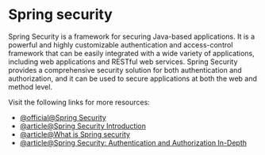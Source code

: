 # Spring security

Spring Security is a framework for securing Java-based applications. It is a powerful and highly customizable authentication and access-control framework that can be easily integrated with a wide variety of applications, including web applications and RESTful web services. Spring Security provides a comprehensive security solution for both authentication and authorization, and it can be used to secure applications at both the web and method level.

Visit the following links for more resources:

- [@official@Spring Security](https://spring.io/projects/spring-security)
- [@article@Spring Security Introduction](https://www.javatpoint.com/spring-security-introduction)
- [@article@What is Spring security](https://www.javadevjournal.com/spring/what-is-spring-security/)
- [@article@Spring Security: Authentication and Authorization In-Depth](https://www.marcobehler.com/guides/spring-security)